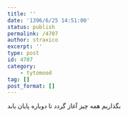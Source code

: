 ```yaml
---
title: ''
date: '1396/6/25 14:51:00'
status: publish
permalink: /4707
author: straxico
excerpt: ''
type: post
id: 4707
category:
    - tytomood
tag: []
post_format: []
---
```

بگذاریم همه چیز آغاز گردد تا دوباره پایان یابد